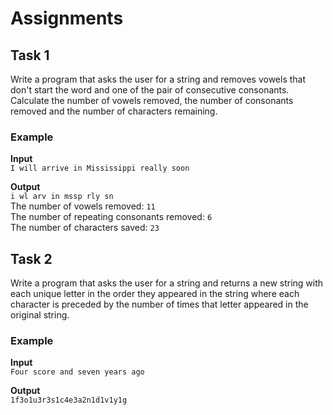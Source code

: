 # Assignments

## Task 1

Write a program that asks the user for a string and removes vowels that don't start the word and one of the pair of consecutive consonants. Calculate the number of vowels removed, the number of consonants removed and the number of characters remaining.

### Example

**Input**  
`I will arrive in Mississippi really soon`  

**Output**  
`i wl arv in mssp rly sn`  
The number of vowels removed: `11`  
The number of repeating consonants removed: `6`  
The number of characters saved: `23`  


## Task 2

Write a program that asks the user for a string and returns a new string with each unique letter in the order they appeared in the string where each character is preceded by the number of times that letter appeared in the original string.

### Example

**Input**  
`Four score and seven years ago`  

**Output**  
`1f3o1u3r3s1c4e3a2n1d1v1y1g`
